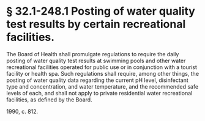 # § 32.1-248.1 Posting of water quality test results by certain recreational facilities.

<p>The Board of Health shall promulgate regulations to require the daily posting of water quality test results at swimming pools and other water recreational facilities operated for public use or in conjunction with a tourist facility or health spa. Such regulations shall require, among other things, the posting of water quality data regarding the current pH level, disinfectant type and concentration, and water temperature, and the recommended safe levels of each, and shall not apply to private residential water recreational facilities, as defined by the Board.</p><p>1990, c. 812.</p>
